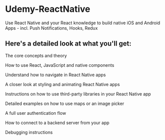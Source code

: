 # Udemy-ReactNative
Use React Native and your React knowledge to build native iOS and Android Apps - incl. Push Notifications, Hooks, Redux

## Here's a detailed look at what you'll get:

The core concepts and theory

How to use React, JavaScript and native components

Understand how to navigate in React Native apps

A closer look at styling and animating React Native apps

Instructions on how to use third-party libraries in your React Native app

Detailed examples on how to use maps or an image picker

A full user authentication flow

How to connect to a backend server from your app

Debugging instructions
